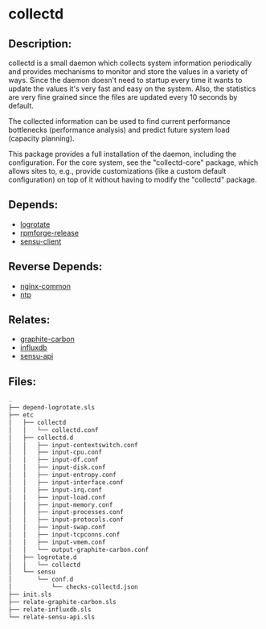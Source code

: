 # collectd

## Description:

collectd is a small daemon which collects system information periodically and provides mechanisms to monitor and store the values in a variety of ways. Since the daemon doesn't need to startup every time it wants to update the values it's very fast and easy on the system. Also, the statistics are very fine grained since the files are updated every 10 seconds by default.

The collected information can be used to find current performance bottlenecks (performance analysis) and predict future system load (capacity planning).

This package provides a full installation of the daemon, including the configuration. For the core system, see the "collectd-core" package, which allows sites to, e.g., provide customizations (like a custom default configuration) on top of it without having to modify the "collectd" package.

## Depends:

  -  [logrotate](/salt/logrotate)
  -  [rpmforge-release](/salt/rpmforge-release)
  -  [sensu-client](/salt/sensu-client)

## Reverse Depends:

  -  [nginx-common](/salt/nginx-common)
  -  [ntp](/salt/ntp)

## Relates:

  -  [graphite-carbon](/salt/graphite-carbon)
  -  [influxdb](/salt/influxdb)
  -  [sensu-api](/salt/sensu-api)

## Files:

```bash
.
├── depend-logrotate.sls
├── etc
│   ├── collectd
│   │   └── collectd.conf
│   ├── collectd.d
│   │   ├── input-contextswitch.conf
│   │   ├── input-cpu.conf
│   │   ├── input-df.conf
│   │   ├── input-disk.conf
│   │   ├── input-entropy.conf
│   │   ├── input-interface.conf
│   │   ├── input-irq.conf
│   │   ├── input-load.conf
│   │   ├── input-memory.conf
│   │   ├── input-processes.conf
│   │   ├── input-protocols.conf
│   │   ├── input-swap.conf
│   │   ├── input-tcpconns.conf
│   │   ├── input-vmem.conf
│   │   └── output-graphite-carbon.conf
│   ├── logrotate.d
│   │   └── collectd
│   └── sensu
│       └── conf.d
│           └── checks-collectd.json
├── init.sls
├── relate-graphite-carbon.sls
├── relate-influxdb.sls
└── relate-sensu-api.sls
```
